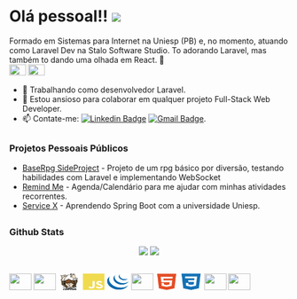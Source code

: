 <h1 align="left">
 Olá pessoal!!
 <img src="https://raw.githubusercontent.com/iampavangandhi/iampavangandhi/master/gifs/Hi.gif" width="30px">
</h1>
 
Formado em Sistemas para Internet na Uniesp (PB) e, no momento, atuando como Laravel Dev na Stalo Software Studio. To adorando Laravel, mas também to dando uma olhada em React. 👀 <br>
<img aalign="top" height="20" width="30" src="https://cdn.jsdelivr.net/gh/devicons/devicon@latest/icons/laravel/laravel-original.svg" />
<img aalign="top" height="20" width="30" src="https://cdn.jsdelivr.net/gh/devicons/devicon@latest/icons/react/react-original.svg" />


- 🔭 Trabalhando como desenvolvedor Laravel.
- 👯 Estou ansioso para colaborar em qualquer projeto Full-Stack Web Developer.
- 📫 Contate-me: [![Linkedin Badge](https://img.shields.io/badge/-Magno_Levi-blue?style=flat-square&logo=Linkedin&logoColor=white&link=https://www.linkedin.com/in/magno-levi-santos-92331622b/)](https://www.linkedin.com/in/magno-levi-santos-92331622b/)
 [![Gmail Badge](https://img.shields.io/badge/-Gmail-c14438?style=flat-square&logo=Gmail&logoColor=white&link=mailto:magnolevi2003@gmail.com)](mailto:magnolevi2003@gmail.com/).


##
<h3 align="left">Projetos Pessoais Públicos</h3>

- [BaseRpg SideProject](https://github.com/MagnoLevi/rpg_laravel_project) - Projeto de um rpg básico por diversão, testando habilidades com Laravel e implementando WebSocket
- [Remind Me](https://github.com/MagnoLevi/Remind-Me) - Agenda/Calendário para me ajudar com minhas atividades recorrentes.
- [Service X](https://github.com/MagnoLevi/servicex) - Aprendendo Spring Boot com a universidade Uniesp.


##
<h3 align="left">Github Stats</h3>

<div align="center">
  <img height="180em" src="https://github-readme-stats.vercel.app/api?username=magnolevi&show_icons=true&theme=dark&include_all_commits=true&count_private=true"/>
  <img height="180em" src="https://github-readme-stats.vercel.app/api/top-langs/?username=magnolevi&layout=compact&theme=dark&langs_count=8&include_all_commits=true&count_private=true&hide_progress=true"/>
</div>


##
<div style="display: inline_block">
  <img align="center" height="30" width="40" src="https://cdn.jsdelivr.net/gh/devicons/devicon@latest/icons/php/php-original.svg" />
  <img align="center" height="30" width="40" src="https://cdn.jsdelivr.net/gh/devicons/devicon@latest/icons/laravel/laravel-original.svg" />
  <img align="center" height="30" width="40" src="https://raw.githubusercontent.com/devicons/devicon/master/icons/composer/composer-original.svg">
  <img align="center" height="30" width="40" src="https://raw.githubusercontent.com/devicons/devicon/master/icons/javascript/javascript-plain.svg">
  <img align="center" height="30" width="40" src="https://raw.githubusercontent.com/devicons/devicon/master/icons/jquery/jquery-plain.svg">
  <img align="center" height="30" width="40" src="https://cdn.jsdelivr.net/gh/devicons/devicon@latest/icons/mysql/mysql-original.svg" />
  <img align="center" height="30" width="40" src="https://raw.githubusercontent.com/devicons/devicon/master/icons/html5/html5-plain.svg">
  <img align="center" height="30" width="40" src="https://raw.githubusercontent.com/devicons/devicon/master/icons/css3/css3-plain.svg">
  <img align="center" height="30" width="40" src="https://cdn.jsdelivr.net/gh/devicons/devicon@latest/icons/bootstrap/bootstrap-original.svg" />
  <img align="center" height="30" width="40" src="https://cdn.jsdelivr.net/gh/devicons/devicon@latest/icons/docker/docker-original.svg" />
</div>
